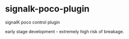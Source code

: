 # signalk-poco-plugin
signalK poco control plugin

early stage development - extremely high risk of breakage.
